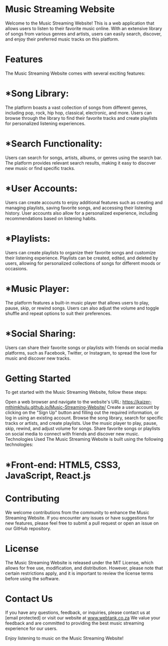 # Music Streaming Website

Welcome to the Music Streaming Website! This is a web application that allows users to listen to their favorite music online. With an extensive library of songs from various genres and artists, users can easily search, discover, and enjoy their preferred music tracks on this platform.

# Features
The Music Streaming Website comes with several exciting features:

# *Song Library:
The platform boasts a vast collection of songs from different genres, including pop, rock, hip hop, classical, electronic, and more. Users can browse through the library to find their favorite tracks and create playlists for personalized listening experiences.

# *Search Functionality: 
Users can search for songs, artists, albums, or genres using the search bar. The platform provides relevant search results, making it easy to discover new music or find specific tracks.

# *User Accounts: 
Users can create accounts to enjoy additional features such as creating and managing playlists, saving favorite songs, and accessing their listening history. User accounts also allow for a personalized experience, including recommendations based on listening habits.

# *Playlists: 
Users can create playlists to organize their favorite songs and customize their listening experience. Playlists can be created, edited, and deleted by users, allowing for personalized collections of songs for different moods or occasions.

# *Music Player: 
The platform features a built-in music player that allows users to play, pause, skip, or rewind songs. Users can also adjust the volume and toggle shuffle and repeat options to suit their preferences.

# *Social Sharing: 
Users can share their favorite songs or playlists with friends on social media platforms, such as Facebook, Twitter, or Instagram, to spread the love for music and discover new tracks.

# Getting Started
To get started with the Music Streaming Website, follow these steps:

Open a web browser and navigate to the website's URL: https://kaizer-mthimkhulu.github.io/Music-Streaming-Website/
Create a user account by clicking on the "Sign Up" button and filling out the required information, or log in using an existing account.
Browse the song library, search for specific tracks or artists, and create playlists.
Use the music player to play, pause, skip, rewind, and adjust volume for songs.
Share favorite songs or playlists on social media to connect with friends and discover new music.
Technologies Used
The Music Streaming Website is built using the following technologies:

# *Front-end: HTML5, CSS3, JavaScript, React.js

# Contributing
We welcome contributions from the community to enhance the Music Streaming Website. If you encounter any issues or have suggestions for new features, please feel free to submit a pull request or open an issue on our GitHub repository.

# License
The Music Streaming Website is released under the MIT License, which allows for free use, modification, and distribution. However, please note that certain restrictions apply, and it is important to review the license terms before using the software.

# Contact Us
If you have any questions, feedback, or inquiries, please contact us at [email protected] or visit our website at www.webtank.co.za We value your feedback and are committed to providing the best music streaming experience for our users.

Enjoy listening to music on the Music Streaming Website!
